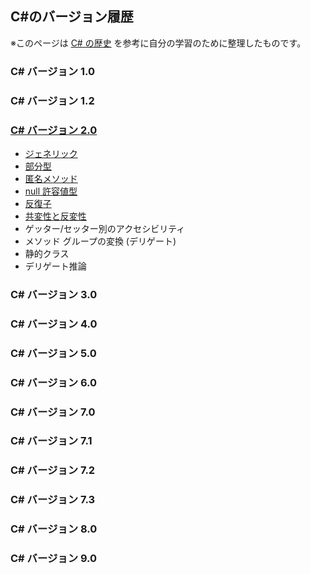 ## C#のバージョン履歴

※このページは [C# の歴史](https://docs.microsoft.com/ja-jp/dotnet/csharp/whats-new/csharp-version-history) を参考に自分の学習のために整理したものです。

### C# バージョン 1.0

### C# バージョン 1.2

### [C# バージョン 2.0](https://docs.microsoft.com/ja-jp/dotnet/csharp/whats-new/csharp-version-history#c-version-20)

* [ジェネリック](https://docs.microsoft.com/ja-jp/dotnet/csharp/fundamentals/types/generics)
* [部分型](https://docs.microsoft.com/ja-jp/dotnet/csharp/programming-guide/classes-and-structs/partial-classes-and-methods#partial-classes)
* [匿名メソッド](https://docs.microsoft.com/ja-jp/dotnet/csharp/language-reference/operators/delegate-operator)
* [null 許容値型](https://docs.microsoft.com/ja-jp/dotnet/csharp/language-reference/builtin-types/nullable-value-types)
* [反復子](https://docs.microsoft.com/ja-jp/dotnet/csharp/programming-guide/concepts/iterators)
* [共変性と反変性](https://docs.microsoft.com/ja-jp/dotnet/csharp/programming-guide/concepts/covariance-contravariance/)
* ゲッター/セッター別のアクセシビリティ
* メソッド グループの変換 (デリゲート)
* 静的クラス
* デリゲート推論

### C# バージョン 3.0

### C# バージョン 4.0

### C# バージョン 5.0

### C# バージョン 6.0

### C# バージョン 7.0

### C# バージョン 7.1

### C# バージョン 7.2

### C# バージョン 7.3

### C# バージョン 8.0

### C# バージョン 9.0
